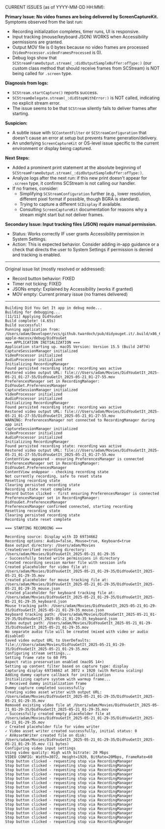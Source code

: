 CURRENT ISSUES (as of YYYY-MM-DD HH:MM):

**Primary Issue: No video frames are being delivered by ScreenCaptureKit.**
Symptoms observed from the last run:
- Recording initialization completes, timer runs, UI is responsive.
- Input tracking (mouse/keyboard JSON) WORKS when Accessibility permissions are granted.
- Output MOV file is 0 bytes because no video frames are processed (`VideoProcessor.videoFramesProcessed` is 0).
- Debug logs show that `SCStreamFrameOutput.stream(_:didOutputSampleBuffer:ofType:)` (our custom class method that should receive frames from SCStream) is NOT being called for `.screen` type.

**Diagnosis from logs:**
- `SCStream.startCapture()` reports success.
- `SCStreamDelegate.stream(_:didStopWithError:)` is NOT called, indicating no explicit stream error.
- The issue seems to be that `SCStream` silently fails to deliver frames after starting.

**Suspicion:**
- A subtle issue with `SCContentFilter` or `SCStreamConfiguration` that doesn't cause an error at setup but prevents frame generation/delivery.
- An underlying `ScreenCaptureKit` or OS-level issue specific to the current environment or display being captured.

**Next Steps:**
- Added a prominent print statement at the absolute beginning of `SCStreamFrameOutput.stream(_:didOutputSampleBuffer:ofType:)`.
- Analyze logs after the next run: if this new print doesn't appear for `.screen` type, it confirms SCStream is not calling our handler.
- If no frames, consider: 
    - Simplifying `SCStreamConfiguration` further (e.g., lower resolution, different pixel format if possible, though BGRA is standard).
    - Trying to capture a different `SCDisplay` if available.
    - Consulting `ScreenCaptureKit` documentation for reasons why a stream might start but not deliver frames.

**Secondary Issue: Input tracking files (JSON) require manual permission.**
- Status: Works correctly IF user grants Accessibility permission in System Settings.
- Action: This is expected behavior. Consider adding in-app guidance or a check that directs the user to System Settings if permission is denied and tracking is enabled.

---
Original issue list (mostly resolved or addressed):
- Record button behavior: FIXED
- Timer not ticking: FIXED
- JSONs empty: Explained by Accessibility (works if granted)
- MOV empty: Current primary issue (no frames delivered)
---

```
Building Did You Get It app in debug mode...
Building for debugging...
[11/11] Applying DidYouGet
Build complete! (4.65s)
Build successful!
Running application from: /Users/adam/Developer/vcs/github.twardoch/pub/didyouget.it/.build/x86_64-apple-macosx/debug/DidYouGet
=== APPLICATION INITIALIZATION ===
Application starting up. macOS Version: Version 15.5 (Build 24F74)
CaptureSessionManager initialized
VideoProcessor initialized
AudioProcessor initialized
Initializing RecordingManager
Found persisted recording state: recording was active
Restored video output URL: file:///Users/adam/Movies/DidYouGetIt_2025-05-21_01-27-55/DidYouGetIt_2025-05-21_01-27-55.mov
PreferencesManager set in RecordingManager: DidYouGet.PreferencesManager
CaptureSessionManager initialized
VideoProcessor initialized
AudioProcessor initialized
Initializing RecordingManager
Found persisted recording state: recording was active
Restored video output URL: file:///Users/adam/Movies/DidYouGetIt_2025-05-21_01-27-55/DidYouGetIt_2025-05-21_01-27-55.mov
WARNING: PreferencesManager not connected to RecordingManager during app init
CaptureSessionManager initialized
VideoProcessor initialized
AudioProcessor initialized
Initializing RecordingManager
Found persisted recording state: recording was active
Restored video output URL: file:///Users/adam/Movies/DidYouGetIt_2025-05-21_01-27-55/DidYouGetIt_2025-05-21_01-27-55.mov
ContentView appeared - ensuring PreferencesManager is connected
PreferencesManager set in RecordingManager: DidYouGet.PreferencesManager
ContentView onAppear - checking recording state
Not currently recording, safe to reset state
Resetting recording state
Clearing persisted recording state
Recording state reset complete
Record button clicked - first ensuring PreferencesManager is connected
PreferencesManager set in RecordingManager: DidYouGet.PreferencesManager
PreferencesManager confirmed connected, starting recording
Resetting recording state
Clearing persisted recording state
Recording state reset complete

=== STARTING RECORDING ===

Recording source: Display with ID 69734662
Recording options: Audio=false, Mouse=true, Keyboard=true
Base output directory: /Users/adam/Movies
Created/verified recording directory: /Users/adam/Movies/DidYouGetIt_2025-05-21_01-29-35
✓ Successfully tested write permissions in directory
Created recording session marker file with session info
Created placeholder for video file at: /Users/adam/Movies/DidYouGetIt_2025-05-21_01-29-35/DidYouGetIt_2025-05-21_01-29-35.mov
Created placeholder for mouse tracking file at: /Users/adam/Movies/DidYouGetIt_2025-05-21_01-29-35/DidYouGetIt_2025-05-21_01-29-35_mouse.json
Created placeholder for keyboard tracking file at: /Users/adam/Movies/DidYouGetIt_2025-05-21_01-29-35/DidYouGetIt_2025-05-21_01-29-35_keyboard.json
Mouse tracking path: /Users/adam/Movies/DidYouGetIt_2025-05-21_01-29-35/DidYouGetIt_2025-05-21_01-29-35_mouse.json
Keyboard tracking path: /Users/adam/Movies/DidYouGetIt_2025-05-21_01-29-35/DidYouGetIt_2025-05-21_01-29-35_keyboard.json
Video output path: /Users/adam/Movies/DidYouGetIt_2025-05-21_01-29-35/DidYouGetIt_2025-05-21_01-29-35.mov
No separate audio file will be created (mixed with video or audio disabled)
Saved video output URL to UserDefaults: file:///Users/adam/Movies/DidYouGetIt_2025-05-21_01-29-35/DidYouGetIt_2025-05-21_01-29-35.mov
Configuring stream settings...
Setting frame rate to 60 FPS
Aspect ratio preservation enabled (macOS 14+)
Setting up content filter based on capture type: display
Capturing display 69734662 at 3072 x 1920 (with Retina scaling)
Adding dummy capture callback for initialization
Initializing capture system with warmup frame...
✓ Received dummy initialization frame
Dummy capture completed successfully
Creating video asset writer with output URL: /Users/adam/Movies/DidYouGetIt_2025-05-21_01-29-35/DidYouGetIt_2025-05-21_01-29-35.mov
Removed existing video file at /Users/adam/Movies/DidYouGetIt_2025-05-21_01-29-35/DidYouGetIt_2025-05-21_01-29-35.mov
✓ Successfully created empty placeholder file at /Users/adam/Movies/DidYouGetIt_2025-05-21_01-29-35/DidYouGetIt_2025-05-21_01-29-35.mov
✓ Created placeholder file for video writer
✓ Video asset writer created successfully, initial status: 0
✓ AVAssetWriter created file on disk: /Users/adam/Movies/DidYouGetIt_2025-05-21_01-29-35/DidYouGetIt_2025-05-21_01-29-35.mov (11 bytes)
Configuring video input settings
Using video quality: High with bitrate: 20 Mbps
VIDEO CONFIG: Width=3072, Height=1920, BitRate=20Mbps, FrameRate=60
Stop button clicked - requesting stop via RecordingManager
Stop button clicked - requesting stop via RecordingManager
Stop button clicked - requesting stop via RecordingManager
Stop button clicked - requesting stop via RecordingManager
Stop button clicked - requesting stop via RecordingManager
Stop button clicked - requesting stop via RecordingManager
Stop button clicked - requesting stop via RecordingManager
Stop button clicked - requesting stop via RecordingManager
Stop button clicked - requesting stop via RecordingManager
Stop button clicked - requesting stop via RecordingManager
Stop button clicked - requesting stop via RecordingManager
Stop button clicked - requesting stop via RecordingManager
Stop button clicked - requesting stop via RecordingManager
Stop button clicked - requesting stop via RecordingManager
Stop button clicked - requesting stop via RecordingManager
```